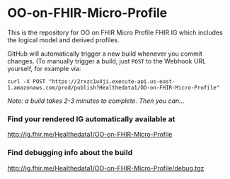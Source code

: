 # OO-on-FHIR-Micro-Profile
This is the repository for OO on FHIR Micro Profile FHIR IG which includes the logical model and derived profiles.

GitHub will automatically trigger a new build whenever you commit changes. (To manually trigger a build, just `POST` to the Webhook URL yourself, for example via:

`curl -X POST "https://2rxzc1u4ji.execute-api.us-east-1.amazonaws.com/prod/publish?Healthedata1/OO-on-FHIR-Micro-Profile"`

*Note: a build takes 2-3 minutes to complete. Then you can...*

### Find your rendered IG automatically available at

http://ig.fhir.me/Healthedata1/OO-on-FHIR-Micro-Profile

### Find debugging info about the build

http://ig.fhir.me/Healthedata1/OO-on-FHIR-Micro-Profile/debug.tgz
